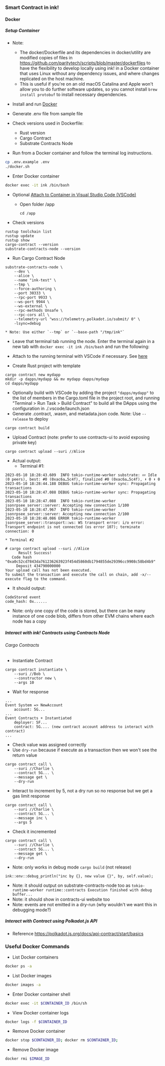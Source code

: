 ### Smart Contract in ink!

#### Docker

##### Setup Container

* Note:
	* The docker/Dockerfile and its dependencies in docker/utility are modified copies of files in https://github.com/paritytech/scripts/blob/master/dockerfiles to have the flexibility to develop locally using ink! in a Docker container that uses Linux without any dependency issues, and where changes replicated on the host machine.
	* This is useful if you're on an old macOS Catalina and Apple won't allow you to do further software updates, so you cannot install `brew install protobuf` to install necessary dependencies.

* Install and run [Docker](https://www.docker.com/)
* Generate .env file from sample file
* Check versions used in Dockerfile:
	* Rust version
	* Cargo Contract
	* Substrate Contracts Node

* Run from a Docker container and follow the terminal log instructions.
```bash
cp .env.example .env
./docker.sh
```

* Enter Docker container
```bash
docker exec -it ink /bin/bash
```
* Optional [Attach to Container in Visual Studio Code (VSCode)](https://code.visualstudio.com/docs/devcontainers/attach-container#_attach-to-a-docker-container)
	* Open folder /app
		```
		cd /app
		```

* Check versions
```
rustup toolchain list
rustup update
rustup show
cargo-contract --version
substrate-contracts-node --version
```
* Run Cargo Contract Node
```
substrate-contracts-node \
	--dev \
	--alice \
	--name "ink-test" \
	--tmp \
	--force-authoring \
	--port 30333 \
	--rpc-port 9933 \
	--ws-port 9944 \
	--ws-external \
	--rpc-methods Unsafe \
	--rpc-cors all \
	--telemetry-url "wss://telemetry.polkadot.io/submit/ 0" \
	-lsync=debug
```
	* Note: Use either `--tmp` or `--base-path "/tmp/ink"`

* Leave that terminal tab running the node. Enter the terminal again in a new tab with `docker exec -it ink /bin/bash` and run the following:
* Attach to the running terminal with VSCode if necessary. See [here](https://code.visualstudio.com/docs/devcontainers/attach-container)

* Create Rust project with template
```
cargo contract new mydapp
mkdir -p dapps/mydapp && mv mydapp dapps/mydapp
cd dapps/mydapp
```
* Optionally build with VSCode by adding the project `"dapps/mydapp"` to the list of members in the Cargo.toml file in the project root, and running "Terminal > Run Task > Build Contract" to build all the DApps using the configuration in ./.vscode/launch.json
* Generate .contract, .wasm, and metadata.json code. Note: Use `--release` to deploy
```
cargo contract build
```
* Upload Contract (note: prefer to use contracts-ui to avoid exposing private key)
```
cargo contract upload --suri //Alice
```

* Actual output:
	* Terminal #1:
```
2023-05-10 18:28:43.609  INFO tokio-runtime-worker substrate: 💤 Idle (0 peers), best: #0 (0xac6a…5c4f), finalized #0 (0xac6a…5c4f), ⬇ 0 ⬆ 0    
2023-05-10 18:28:44.188 DEBUG tokio-runtime-worker sync: Propagating transactions    
2023-05-10 18:28:47.088 DEBUG tokio-runtime-worker sync: Propagating transactions    
2023-05-10 18:28:47.088  INFO tokio-runtime-worker jsonrpsee_server::server: Accepting new connection 1/100
2023-05-10 18:28:47.967  INFO tokio-runtime-worker jsonrpsee_server::server: Accepting new connection 2/100
2023-05-10 18:28:48.086 ERROR tokio-runtime-worker jsonrpsee_server::transport::ws: WS transport error: i/o error: Transport endpoint is not connected (os error 107); terminate connection: 0
```

	* Terminal #2
```
# cargo contract upload --suri //Alice
      Result Success!
   Code hash "0xa0c52cd7843da761236263923f454d5860db1794855de29396cc9908c58bd4b9"
     Deposit 434790000000
Your upload call has not been executed.
To submit the transaction and execute the call on chain, add -x/--execute flag to the command.
```

* It should output:
```
CodeStored event
code_hash: 0x......
```
  * Note: only one copy of the code is stored, but there can be many instance of one code blob, differs from other EVM chains where each node has a copy


##### Interact with ink! Contracts using Contracts Node

###### Cargo Contracts

* Instantiate Contract
```
cargo contract instantiate \
	--suri //Bob \
	--constructor new \
	--args 10
```

* Wait for response

```
...
Event System => NewAccount
	account: 5G...
...
Event Contracts + Instantiated
	deployer: 5F...
	contract: 5G.... (new contract account address to interact with contract)
...
```

* Check value was assigned correctly
* Use `dry-run` because if execute as a transaction then we won't see the return value
```
cargo contract call \
	--suri //Charlie \
	--contract 5G... \
	--message get \
	--dry-run
```

* Interact to increment by 5, not a dry run so no response but we get a gas limit response

```
cargo contract call \
	--suri //Charlie \
	--contract 5G... \
	--message inc \
	--args 5
```

* Check it incremented

```
cargo contract call \
	--suri //Charlie \
	--contract 5G... \
	--message get \
	--dry-run
```

* Note: only works in debug mode `cargo build` (not release)
```
ink::env::debug_println("inc by {}, new value {}", by, self.value);
```

* Note: it should output on substrate-contracts-node too as `tokio-runtime-worker runtime::contracts Execution finished with debug buffer...`
* Note: it should show in contracts-ui website too
* Note: events are not emitted in a dry-run (why wouldn't we want this in debugging mode?)

##### Interact with Contract using Polkadot.js API

* Reference https://polkadot.js.org/docs/api-contract/start/basics


### Useful Docker Commands

* List Docker containers
```bash
docker ps -a
```

* List Docker images
```bash
docker images -a
```

* Enter Docker container shell
```bash
docker exec -it $CONTAINER_ID /bin/sh
```

* View Docker container logs
```bash
docker logs -f $CONTAINER_ID
```

* Remove Docker container
```bash
docker stop $CONTAINER_ID; docker rm $CONTAINER_ID;
```

* Remove Docker image
```bash
docker rmi $IMAGE_ID
```
